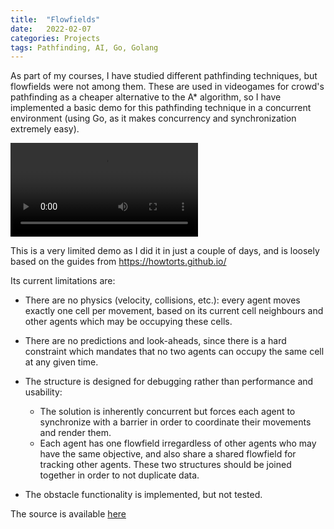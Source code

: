 ```yaml
---
title:  "Flowfields"
date:   2022-02-07
categories: Projects
tags: Pathfinding, AI, Go, Golang
---
```


As part of my courses, I have studied different pathfinding techniques, but flowfields were not among them. These are used in videogames for crowd's pathfinding as a cheaper alternative to the A* algorithm, so I have implemented a basic demo for this pathfinding technique in a concurrent environment (using Go, as it makes concurrency and synchronization extremely easy).

![alt](/assets/flowfields.mp4)


This is a very limited demo as I did it in just a couple of days, and is loosely based on the guides from https://howtorts.github.io/

Its current limitations are:
- There are no physics (velocity, collisions, etc.): every agent moves exactly one cell per movement, based on its current cell neighbours and other agents which may be occupying these cells.

- There are no predictions and look-aheads, since there is a hard constraint which mandates that no two agents can occupy the same cell at any given time.

- The structure is designed for debugging rather than performance and usability:
  - The solution is inherently concurrent but forces each agent to synchronize with a barrier in order to coordinate their movements and render them.
  - Each agent has one flowfield irregardless of other agents who may have the same objective, and also share a shared flowfield for tracking other agents. These two structures should be joined together in order to not duplicate data.


- The obstacle functionality is implemented, but not tested.

The source is available [here](https://github.com/Sondeluz/Flowfields-demo)

